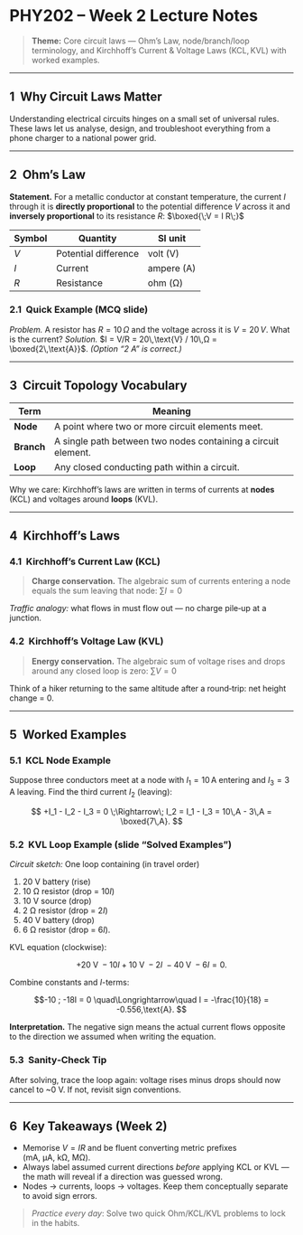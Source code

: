 # PHY202 – Week 2 Lecture Notes

> **Theme:** Core circuit laws — Ohm’s Law, node/branch/loop terminology, and Kirchhoff’s Current & Voltage Laws (KCL, KVL) with worked examples.

---

## 1  Why Circuit Laws Matter

Understanding electrical circuits hinges on a small set of universal rules. These laws let us analyse, design, and troubleshoot everything from a phone charger to a national power grid.

---

## 2  Ohm’s Law

**Statement.** For a metallic conductor at constant temperature, the current $I$ through it is **directly proportional** to the potential difference $V$ across it and **inversely proportional** to its resistance $R$:
$\boxed{\;V = I R\;}$

| Symbol | Quantity             | SI unit    |
| ------ | -------------------- | ---------- |
| $V$    | Potential difference | volt (V)   |
| $I$    | Current              | ampere (A) |
| $R$    | Resistance           | ohm (Ω)    |

### 2.1  Quick Example (MCQ slide)

*Problem.* A resistor has $R = 10\,Ω$ and the voltage across it is $V = 20\,V$. What is the current?
*Solution.* $I = V/R = 20\,\text{V} / 10\,Ω = \boxed{2\,\text{A}}$.  *(Option “2 A” is correct.)*

---

## 3  Circuit Topology Vocabulary

| Term       | Meaning                                                       |
| ---------- | ------------------------------------------------------------- |
| **Node**   | A point where two or more circuit elements meet.              |
| **Branch** | A single path between two nodes containing a circuit element. |
| **Loop**   | Any closed conducting path within a circuit.                  |

Why we care: Kirchhoff’s laws are written in terms of currents at **nodes** (KCL) and voltages around **loops** (KVL).

---

## 4  Kirchhoff’s Laws

### 4.1  Kirchhoff’s Current Law (KCL)

> **Charge conservation.** The algebraic sum of currents entering a node equals the sum leaving that node:
> $\sum I = 0$

*Traffic analogy:* what flows in must flow out — no charge pile‑up at a junction.

### 4.2  Kirchhoff’s Voltage Law (KVL)

> **Energy conservation.** The algebraic sum of voltage rises and drops around any closed loop is zero:
> $\sum V = 0$

Think of a hiker returning to the same altitude after a round‑trip: net height change = 0.

---

## 5  Worked Examples

### 5.1  KCL Node Example

Suppose three conductors meet at a node with $I_1 = 10\,\text{A}$ entering and $I_3 = 3\,\text{A}$ leaving. Find the third current $I_2$ (leaving):

$$
+I_1 - I_2 - I_3 = 0 \;\Rightarrow\; I_2 = I_1 - I_3 = 10\,A - 3\,A = \boxed{7\,A}.
$$

### 5.2  KVL Loop Example (slide “Solved Examples”)

*Circuit sketch:* One loop containing (in travel order)

1. 20 V battery (rise)
2. 10 Ω resistor (drop = $10I$)
3. 10 V source (drop)
4. 2 Ω resistor (drop = $2I$)
5. 40 V battery (drop)
6. 6 Ω resistor (drop = $6I$).

KVL equation (clockwise):

$$
+20\;\text{V} \; -10I +10\;\text{V} \; -2I \; -40\;\text{V} \; -6I = 0.
$$

Combine constants and $I$-terms:

$$-10 ; -18I = 0 \quad\Longrightarrow\quad I = -\frac{10}{18} = -0.556,\text{A}.
$$

**Interpretation.** The negative sign means the actual current flows opposite to the direction we assumed when writing the equation.

### 5.3  Sanity‑Check Tip

After solving, trace the loop again: voltage rises minus drops should now cancel to \~0 V. If not, revisit sign conventions.

---

## 6  Key Takeaways (Week 2)

* Memorise $V = IR$ and be fluent converting metric prefixes (mA, µA, kΩ, MΩ).
* Always label assumed current directions *before* applying KCL or KVL — the math will reveal if a direction was guessed wrong.
* Nodes → currents, loops → voltages. Keep them conceptually separate to avoid sign errors.

> *Practice every day*: Solve two quick Ohm/KCL/KVL problems to lock in the habits.